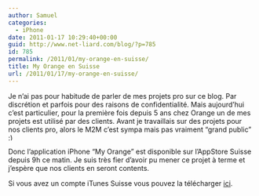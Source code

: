 ```yaml
---
author: Samuel
categories:
  - iPhone
date: 2011-01-17 10:29:40+00:00
guid: http://www.net-liard.com/blog/?p=785
id: 785
permalink: /2011/01/my-orange-en-suisse/
title: My Orange en Suisse
url: /2011/01/17/my-orange-en-suisse/
---
```


Je n&#8217;ai pas pour habitude de parler de mes projets pro sur ce blog. Par discrétion et parfois pour des raisons de confidentialité. Mais aujourd&#8217;hui c&#8217;est particulier, pour la première fois depuis 5 ans chez Orange un de mes projets est utilisé par des clients. Avant je travaillais sur des projets pour nos clients pro, alors le M2M c&#8217;est sympa mais pas vraiment &#8220;grand public&#8221; <img src="http://www.apptom.fr/wp-includes/images/smilies/simple-smile.png" alt=":)" class="wp-smiley" style="height: 1em; max-height: 1em;" />

Donc l&#8217;application iPhone &#8220;My Orange&#8221; est disponible sur l&#8217;AppStore Suisse depuis 9h ce matin. Je suis très fier d&#8217;avoir pu mener ce projet à terme et j&#8217;espère que nos clients en seront contents.

Si vous avez un compte iTunes Suisse vous pouvez la télécharger [ici](http://itunes.apple.com/ch/app/my-orange/id405558461?mt=8).